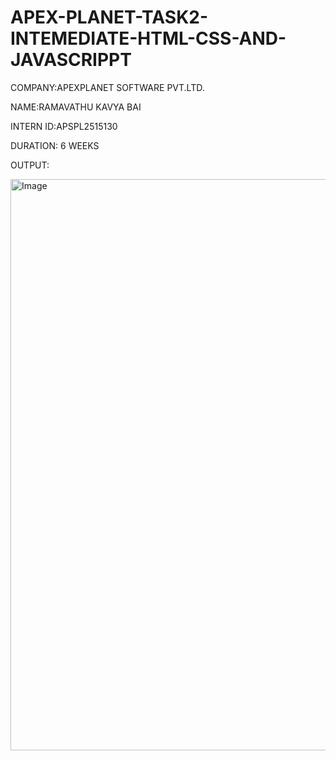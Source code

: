 # APEX-PLANET-TASK2-INTEMEDIATE-HTML-CSS-AND-JAVASCRIPPT

COMPANY:APEXPLANET SOFTWARE PVT.LTD.

NAME:RAMAVATHU KAVYA BAI

INTERN ID:APSPL2515130

DURATION: 6 WEEKS

OUTPUT:

<img width="1916" height="914" alt="Image" src="https://github.com/user-attachments/assets/bde4c4fc-5c66-4c2f-9a3d-5921a2d53a42" />
